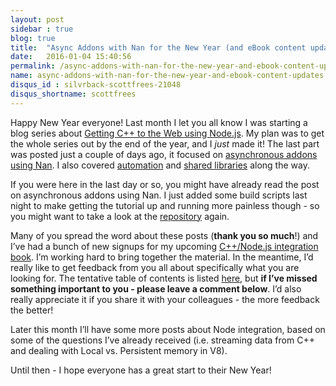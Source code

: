 ```yaml
---
layout: post
sidebar : true
blog: true
title:  "Async Addons with Nan for the New Year (and eBook content updates)"
date:   2016-01-04 15:40:56
permalink: /async-addons-with-nan-for-the-new-year-and-ebook-content-updates/
name: async-addons-with-nan-for-the-new-year-and-ebook-content-updates
disqus_id : silvrback-scottfrees-21048
disqus_shortname: scottfrees
---
```

Happy New Year everyone!  Last month I let you all know I was starting a blog series about [Getting C++ to the Web using Node.js](/getting-your-c-to-the-web-with-node-js).  My plan was to get the whole series out by the end of the year, and I *just* made it!  The last part was posted just a couple of days ago, it focused on [asynchronous addons using Nan](/building-an-asynchronous-c-addon-for-node-js-using-nan). I also covered [automation](/automating-a-c-program-from-a-node-js-web-app) and [shared libraries](/calling-native-c-dlls-from-a-node-js-web-app) along the way.
<!--more-->
If you were here in the last day or so, you might have already read the post on asynchronous addons using Nan. I just added some build scripts last night to make getting the tutorial up and running more painless though - so you might want to take a look at the [repository](https://github.com/freezer333/cppwebify-tutorial) again.

Many of you spread the word about these posts (**thank you so much**!) and I’ve had a bunch of new signups for my upcoming [C++/Node.js integration book](/book/). I’m working hard to bring together the material.  In the meantime, I’d really like to get feedback from you all about specifically what you are looking for.  The tentative table of contents is listed [here](/book/), but **if I’ve missed something important to you - please leave a comment below**.  I’d also really appreciate it if you share it with your colleagues - the more feedback the better!
 
Later this month I’ll have some more posts about Node integration, based on some of the questions I’ve already received (i.e. streaming data from C++ and dealing with Local vs. Persistent memory in V8).
 
Until then - I hope everyone has a great start to their New Year!